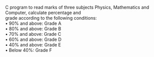 C program to read marks of three subjects Physics, Mathematics and Computer, calculate percentage and<br> grade according to the following conditions:<br>
• 90% and above: Grade A<br>
• 80% and above: Grade B<br>
• 70% and above: Grade C<br>
• 60% and above: Grade D<br>
• 40% and above: Grade E<br>
• Below 40%: Grade F<br>